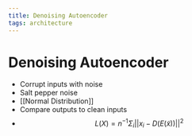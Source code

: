 ```yaml
---
title: Denoising Autoencoder
tags: architecture
---
```


# Denoising Autoencoder
- Corrupt inputs with noise
- Salt pepper noise
- [[Normal Distribution]]
- Compare outputs to clean inputs
- $$L(X) = n^{-1}\Sigma_i||x_i - D(E(\tilde x))||^2$$
























